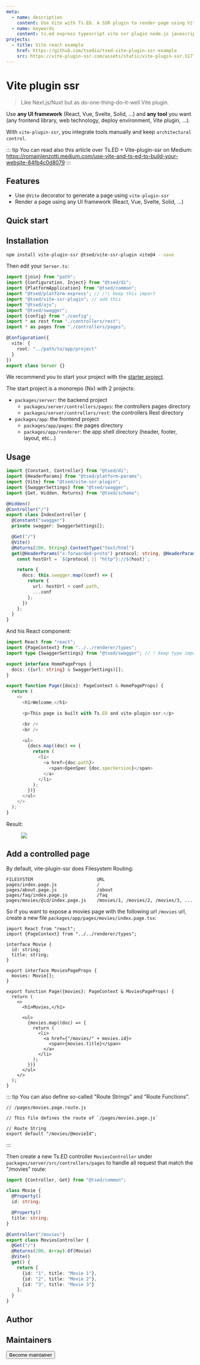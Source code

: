 ```yaml
---
meta:
  - name: description
    content: Use Vite with Ts.ED. A SSR plugin to render page using Vite and your favorite front-end framework (React.js, Vue.js, etc...).
  - name: keywords
    content: ts.ed express typescript vite ssr plugin node.js javascript decorators
projects:
  - title: Vite react example
    href: https://github.com/tsedio/tsed-vite-plugin-ssr-example
    src: https://vite-plugin-ssr.com/assets/static/vite-plugin-ssr.5177312a.svg
---
```


# Vite plugin ssr

<Banner src="https://vite-plugin-ssr.com/assets/static/vite-plugin-ssr.5177312a.svg" href="https://vite-plugin-ssr.com/" height="200" />

> Like Next.js/Nuxt but as do-one-thing-do-it-well Vite plugin.

Use **any UI framework** (React, Vue, Svelte, Solid, ...) and **any tool** you want (any frontend library, web
technology, deploy environment, Vite plugin, ...).

With `vite-plugin-ssr`, you integrate tools manually and keep `architectural control`.

::: tip
You can read also this article over Ts.ED + Vite-plugin-ssr on Medium:
https://romainlenzotti.medium.com/use-vite-and-ts-ed-to-build-your-website-84fb4c0d8079
:::

## Features

- Use `@Vite` decorator to generate a page using `vite-plugin-ssr`
- Render a page using any UI framework (React, Vue, Svelte, Solid, ...)

## Quick start

<Projects type="projects"/>

## Installation

```bash
npm install vite-plugin-ssr @tsed/vite-ssr-plugin vite@4 --save
```

Then edit your `Server.ts`:

```ts
import {join} from "path";
import {Configuration, Inject} from "@tsed/di";
import {PlatformApplication} from "@tsed/common";
import "@tsed/platform-express"; // /!\ keep this import
import "@tsed/vite-ssr-plugin"; // add this
import "@tsed/ajv";
import "@tsed/swagger";
import {config} from "./config";
import * as rest from "./controllers/rest";
import * as pages from "./controllers/pages";

@Configuration({
  vite: {
    root: "../path/to/app/project"
  }
})
export class Server {}
```

We recommend you to start your project with
the [starter project](https://github.com/tsedio/tsed-vite-plugin-ssr-example).

The start project is a monorepo (Nx) with 2 projects:

- `packages/server`: the backend project
  - `packages/server/controllers/pages`: the controllers pages directory
  - `packages/server/controllers/rest`: the controllers Rest directory
- `packages/app`: the frontend project
  - `packages/app/pages`: the pages directory
  - `packages/app/renderer`: the app shell directory (header, footer, layout, etc...)

## Usage

```ts
import {Constant, Controller} from "@tsed/di";
import {HeaderParams} from "@tsed/platform-params";
import {Vite} from "@tsed/vite-ssr-plugin";
import {SwaggerSettings} from "@tsed/swagger";
import {Get, Hidden, Returns} from "@tsed/schema";

@Hidden()
@Controller("/")
export class IndexController {
  @Constant("swagger")
  private swagger: SwaggerSettings[];

  @Get("/")
  @Vite()
  @Returns(200, String).ContentType("text/html")
  get(@HeaderParams("x-forwarded-proto") protocol: string, @HeaderParams("host") host: string) {
    const hostUrl = `${protocol || "http"}://${host}`;

    return {
      docs: this.swagger.map((conf) => {
        return {
          url: hostUrl + conf.path,
          ...conf
        };
      })
    };
  }
}
```

And his React component:

```ts
import React from "react";
import {PageContext} from "../../renderer/types";
import type {SwaggerSettings} from "@tsed/swagger"; // ! keep type import

export interface HomePageProps {
  docs: ({url: string} & SwaggerSettings)[];
}

export function Page({docs}: PageContext & HomePageProps) {
  return (
    <>
      <h1>Welcome,</h1>

      <p>This page is built with Ts.ED and vite-plugin-ssr.</p>

      <br />
      <br />

      <ul>
        {docs.map((doc) => {
          return (
            <li>
              <a href={doc.path}>
                <span>OpenSpec {doc.specVersion}</span>
              </a>
            </li>
          );
        })}
      </ul>
    </>
  );
}
```

Result:

<figure><img src="/vite-plugin-ssr-tsed.png" style="max-height: 300px; background: white"></figure>

## Add a controlled page

By default, vite-plugin-ssr does Filesystem Routing:

```
FILESYSTEM                        URL
pages/index.page.js               /
pages/about.page.js               /about
pages/faq/index.page.js           /faq
pages/movies/@id/index.page.js    /movies/1, /movies/2, /movies/3, ...
```

So if you want to expose a movies page with the following url `/movies` url, create a new
file `packages/app/pages/movies/index.page.tsx`:

```tsx
import React from "react";
import {PageContext} from "../../renderer/types";

interface Movie {
  id: string;
  title: string;
}

export interface MoviesPageProps {
  movies: Movie[];
}

export function Page({movies}: PageContext & MoviesPageProps) {
  return (
    <>
      <h1>Movies,</h1>

      <ul>
        {movies.map((doc) => {
          return (
            <li>
              <a href={"/movies/" + movies.id}>
                <span>{movies.title}</span>
              </a>
            </li>
          );
        })}
      </ul>
    </>
  );
}
```

::: tip
You can also define so-called "Route Strings" and "Route Functions".

```tsx
// /pages/movies.page.route.js

// This file defines the route of `/pages/movies.page.js`

// Route String
export default "/movies/@movieId";
```

:::

Then create a new Ts.ED controller `MoviesController` under `packages/server/src/controllers/pages` to handle all
request that match the "/movies" route:

```ts
import {Controller, Get} from "@tsed/common";

class Movie {
  @Property()
  id: string;

  @Property()
  title: string;
}

@Controller("/movies")
export class MoviesController {
  @Get("/")
  @Returns(200, Array).Of(Movie)
  @Vite()
  get() {
    return [
      {id: "1", title: "Movie 1"},
      {id: "2", title: "Movie 2"},
      {id: "3", title: "Movie 3"}
    ];
  }
}
```

## Author

<GithubContributors :users="['Romakita']"/>

## Maintainers <Badge text="Help wanted" />

<GithubContributors :users="['Romakita']"/>

<div class="flex items-center justify-center p-5">
<Button href="/contributing.html" class="rounded-medium">
 Become maintainer
</Button>
</div>
